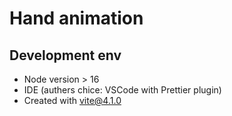 # Hand animation

## Development env

- Node version > 16
- IDE (authers chice: VSCode with Prettier plugin)
- Created with vite@4.1.0
